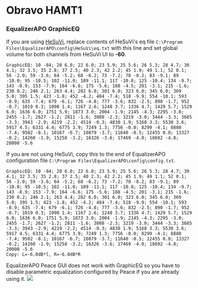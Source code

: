 # Obravo HAMT1
### EqualizerAPO GraphicEQ
If you are using [HeSuVi](https://sourceforge.net/projects/hesuvi/), replace contents of HeSuVi's eq file `C:\Program Files\EqualizerAPO\config\HeSuVi\eq.txt` with this line and set global volume for both channels from HeSuVi UI to **-60**.
```
GraphicEQ: 10 -84; 20 6.0; 22 6.0; 23 5.9; 25 5.6; 26 5.3; 28 4.7; 30 4.1; 32 3.5; 35 2.8; 37 2.5; 40 2.3; 42 2.2; 45 1.9; 49 1.1; 52 0.1; 56 -2.0; 59 -3.6; 64 -5.2; 68 -6.2; 73 -7.2; 78 -8.2; 83 -9.1; 89 -10.0; 95 -10.5; 102 -11.0; 109 -11.1; 117 -10.8; 125 -10.4; 134 -9.7; 143 -8.9; 153 -7.9; 164 -6.6; 175 -5.6; 188 -4.5; 201 -3.1; 215 -1.6; 230 0.2; 246 2.1; 263 4.4; 282 6.0; 301 6.0; 323 6.0; 345 6.0; 369 5.0; 395 1.5; 423 -1.8; 452 -4.2; 484 -7.4; 518 -9.9; 554 -10.1; 593 -8.9; 635 -7.4; 679 -6.1; 726 -4.8; 777 -3.6; 832 -2.5; 890 -1.7; 952 -0.7; 1019 0.3; 1090 1.4; 1167 2.6; 1248 3.7; 1336 4.7; 1429 5.7; 1529 6.0; 1636 6.0; 1751 5.9; 1873 3.0; 2004 -1.9; 2145 -4.3; 2295 -3.0; 2455 -1.7; 2627 -1.2; 2811 -1.6; 3008 -2.3; 3219 -3.0; 3444 -3.3; 3685 -3.3; 3943 -2.9; 4219 -2.2; 4514 -0.3; 4830 1.9; 5168 3.3; 5530 3.6; 5917 4.5; 6331 4.4; 6775 3.9; 7249 1.3; 7756 -0.0; 8299 -4.1; 8880 -7.4; 9502 -8.1; 10167 -6.7; 10879 -3.7; 11640 -0.5; 12455 0.0; 13327 -0.2; 14260 -1.9; 15258 -3.2; 16326 -3.6; 17469 -4.0; 18692 -4.8; 20000 -5.6
```
If you are not using HeSuVi, copy this to the end of EqualizerAPO configuration file `C:\Program Files\EqualizerAPO\config\config.txt`.
```
GraphicEQ: 10 -84; 20 6.0; 22 6.0; 23 5.9; 25 5.6; 26 5.3; 28 4.7; 30 4.1; 32 3.5; 35 2.8; 37 2.5; 40 2.3; 42 2.2; 45 1.9; 49 1.1; 52 0.1; 56 -2.0; 59 -3.6; 64 -5.2; 68 -6.2; 73 -7.2; 78 -8.2; 83 -9.1; 89 -10.0; 95 -10.5; 102 -11.0; 109 -11.1; 117 -10.8; 125 -10.4; 134 -9.7; 143 -8.9; 153 -7.9; 164 -6.6; 175 -5.6; 188 -4.5; 201 -3.1; 215 -1.6; 230 0.2; 246 2.1; 263 4.4; 282 6.0; 301 6.0; 323 6.0; 345 6.0; 369 5.0; 395 1.5; 423 -1.8; 452 -4.2; 484 -7.4; 518 -9.9; 554 -10.1; 593 -8.9; 635 -7.4; 679 -6.1; 726 -4.8; 777 -3.6; 832 -2.5; 890 -1.7; 952 -0.7; 1019 0.3; 1090 1.4; 1167 2.6; 1248 3.7; 1336 4.7; 1429 5.7; 1529 6.0; 1636 6.0; 1751 5.9; 1873 3.0; 2004 -1.9; 2145 -4.3; 2295 -3.0; 2455 -1.7; 2627 -1.2; 2811 -1.6; 3008 -2.3; 3219 -3.0; 3444 -3.3; 3685 -3.3; 3943 -2.9; 4219 -2.2; 4514 -0.3; 4830 1.9; 5168 3.3; 5530 3.6; 5917 4.5; 6331 4.4; 6775 3.9; 7249 1.3; 7756 -0.0; 8299 -4.1; 8880 -7.4; 9502 -8.1; 10167 -6.7; 10879 -3.7; 11640 -0.5; 12455 0.0; 13327 -0.2; 14260 -1.9; 15258 -3.2; 16326 -3.6; 17469 -4.0; 18692 -4.8; 20000 -5.6
Copy: L=-6.0dB*l, R=-6.0dB*R
```
EqualizerAPO Peace GUI does not work with GraphicEQ so you have to disable parametric equalization configured by Peace if you are already using it.
![](https://raw.githubusercontent.com/jaakkopasanen/AutoEq/master/results/SBAF-Serious/innerfidelity/onear/Obravo%20HAMT1/Obravo%20HAMT1.png)
